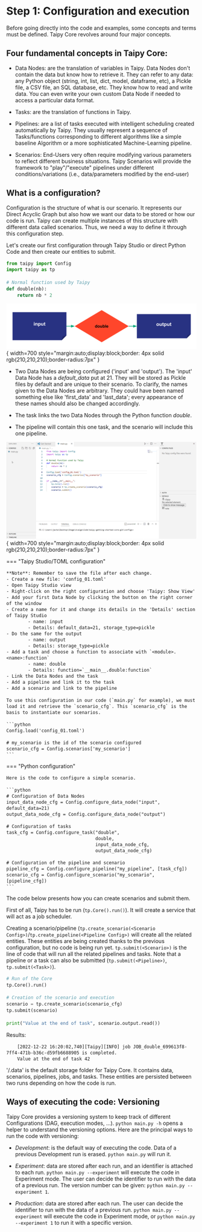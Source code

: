 # Step 1: Configuration and execution

Before going directly into the code and examples, some concepts and terms must be defined. Taipy Core revolves around four major concepts.

## Four fundamental concepts in Taipy Core:
- Data Nodes: are the translation of variables in Taipy. Data Nodes don't contain the data but know how to retrieve it. They can refer to any data: any Python object (string, int, list, dict, model, dataframe, etc), a Pickle file, a CSV file, an SQL database, etc. They know how to read and write data. You can even write your own custom Data Node if needed to access a particular data format.

- Tasks: are the translation of functions in Taipy.

- Pipelines: are a list of tasks executed with intelligent scheduling created automatically by Taipy. They usually represent a sequence of Tasks/functions corresponding to different algorithms like a simple baseline Algorithm or a more sophisticated Machine-Learning pipeline.

- Scenarios: End-Users very often require modifying various parameters to reflect different business situations. Taipy Scenarios will provide the framework to "play"/"execute" pipelines under different conditions/variations (i.e., data/parameters modified by the end-user)


## What is a configuration?

Configuration is the structure of what is our scenario. It represents our Direct Acyclic Graph but also how we want our data to be stored or how our code is run. Taipy can create multiple instances of this structure with different data called scenarios. Thus, we need a way to define it through this configuration step.


Let's create our first configuration through Taipy Studio or direct Python Code and then create our entities to submit.

```python
from taipy import Config
import taipy as tp

# Normal function used by Taipy
def double(nb):
    return nb * 2
```

![](config_01.svg){ width=700 style="margin:auto;display:block;border: 4px solid rgb(210,210,210);border-radius:7px" }

- Two Data Nodes are being configured ('input' and 'output'). The 'input' Data Node has a _default_data_ put at 21. They will be stored as Pickle files by default and are unique to their scenario. To clarify, the names given to the Data Nodes are arbitrary. They could have been named something else like 'first_data' and 'last_data'; every appearance of these names should also be changed accordingly.

- The task links the two Data Nodes through the Python function _double_.

- The pipeline will contain this one task, and the scenario will include this one pipeline.

![](config_01.gif){ width=700 style="margin:auto;display:block;border: 4px solid rgb(210,210,210);border-radius:7px" }


=== "Taipy Studio/TOML configuration"

    **Note**: Remember to save the file after each change.
    - Create a new file: 'config_01.toml'
    - Open Taipy Studio view
    - Right-click on the right configuration and choose 'Taipy: Show View'
    - Add your first Data Node by clicking the button on the right corner of the window
    - Create a name for it and change its details in the 'Details' section of Taipy Studio
            - name: input
            - Details: default_data=21, storage_type=pickle
    - Do the same for the output
            - name: output
            - Details: storage_type=pickle
    - Add a task and choose a function to associate with `<module>.<name>:function`
            - name: double
            - Details: function=`__main__.double:function`
    - Link the Data Nodes and the task
    - Add a pipeline and link it to the task
    - Add a scenario and link to the pipeline

    To use this configuration in our code (`main.py` for example), we must load it and retrieve the `scenario_cfg`. This `scenario_cfg` is the basis to instantiate our scenarios.

    ```python
    Config.load('config_01.toml')

    # my_scenario is the id of the scenario configured
    scenario_cfg = Config.scenarios['my_scenario']
    ```

=== "Python configuration"

    Here is the code to configure a simple scenario.

    ```python
    # Configuration of Data Nodes
    input_data_node_cfg = Config.configure_data_node("input", default_data=21)
    output_data_node_cfg = Config.configure_data_node("output")

    # Configuration of tasks
    task_cfg = Config.configure_task("double",
                                     double,
                                     input_data_node_cfg,
                                     output_data_node_cfg)

    # Configuration of the pipeline and scenario
    pipeline_cfg = Config.configure_pipeline("my_pipeline", [task_cfg])
    scenario_cfg = Config.configure_scenario("my_scenario", [pipeline_cfg])
    ```

The code below presents how you can create scenarios and submit them.

First of all, Taipy has to be run (`tp.Core().run()`). It will create a service that will act as a job scheduler.

Creating a scenario/pipeline (`tp.create_scenario(<Scenario Config>)`/`tp.create_pipeline(<Pipeline Config>)` will create all the related entities. These entities are being created thanks to the previous configuration, but no code is being run yet. `tp.submit(<Scenario>)` is the line of code that will run all the related pipelines and tasks. Note that a pipeline or a task can also be submitted (`tp.submit(<Pipeline>)`, `tp.submit(<Task>)`).

```python
# Run of the Core
tp.Core().run()

# Creation of the scenario and execution
scenario = tp.create_scenario(scenario_cfg)
tp.submit(scenario)

print("Value at the end of task", scenario.output.read())
```
Results:
```
    [2022-12-22 16:20:02,740][Taipy][INFO] job JOB_double_699613f8-7ff4-471b-b36c-d59fb6688905 is completed.
    Value at the end of task 42
```    

'/.data' is the default storage folder for Taipy Core. It contains data, scenarios, pipelines, jobs, and tasks. These entities are persisted between two runs depending on how the code is run.

## Ways of executing the code: Versioning

Taipy Core provides a versioning system to keep track of different Configurations (DAG, execution modes, ...). `python main.py -h` opens a helper to understand the versioning options. Here are the principal ways to run the code with versioning:

- _Development_: is the default way of executing the code. Data of a previous Development run is erased. `python main.py` will run it.

- _Experiment_: data are stored after each run, and an identifier is attached to each run. `python main.py --experiment` will execute the code in Experiment mode. The user can decide the identifier to run with the data of a previous run. The version number can be given: `python main.py --experiment 1`.

- _Production_: data are stored after each run. The user can decide the identifier to run with the data of a previous run. `python main.py --experiment` will execute the code in Experiment mode, or `python main.py --experiment 1` to run it with a specific version.
